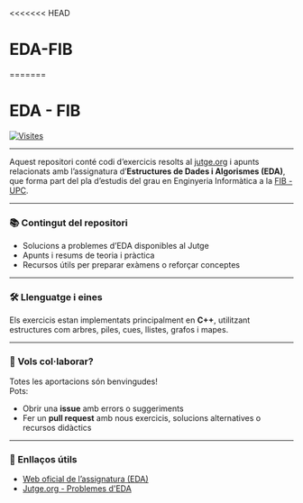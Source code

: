 <<<<<<< HEAD
# EDA-FIB
=======
# EDA - FIB  
[![Visites](https://hits.dwyl.com/amara213/Estructuras-Datos-Algoritmos-EDA-FIB.svg?style=flat-square)](http://hits.dwyl.com/amara213/Estructuras-Datos-Algoritmos-EDA-FIB)  


---

Aquest repositori conté codi d’exercicis resolts al [jutge.org](https://jutge.org) i apunts relacionats amb l’assignatura d’**Estructures de Dades i Algorismes (EDA)**, que forma part del pla d’estudis del grau en Enginyeria Informàtica a la [FIB - UPC](https://www.fib.upc.edu).

---

### 📚 Contingut del repositori  
- Solucions a problemes d’EDA disponibles al Jutge  
- Apunts i resums de teoria i pràctica  
- Recursos útils per preparar exàmens o reforçar conceptes

---

### 🛠️ Llenguatge i eines  
Els exercicis estan implementats principalment en **C++**, utilitzant estructures com arbres, piles, cues, llistes, grafos i mapes.

---

### 🙌 Vols col·laborar?  
Totes les aportacions són benvingudes!  
Pots:
- Obrir una **issue** amb errors o suggeriments  
- Fer un **pull request** amb nous exercicis, solucions alternatives o recursos didàctics

---

### 🔗 Enllaços útils  
- [Web oficial de l’assignatura (EDA)](https://docencia.ac.upc.edu/FIB/grau/EDA/)
- [Jutge.org - Problemes d'EDA](https://jutge.org/problems)

